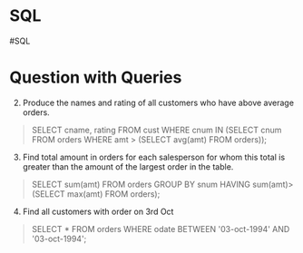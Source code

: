 # SQL
#SQL
# Question with Queries
2. Produce the names and rating of all customers who have above average orders.

>SELECT cname, rating FROM cust WHERE cnum IN (SELECT cnum FROM orders WHERE amt > (SELECT avg(amt) FROM orders));

3. Find total amount in orders for each salesperson for whom this total is greater than the amount of the largest order in the table.

>SELECT sum(amt)
FROM orders
GROUP BY snum
HAVING sum(amt)>
  (SELECT max(amt)
   FROM orders);
4. Find all customers with order on 3rd Oct
> SELECT *
FROM orders
WHERE odate BETWEEN '03-oct-1994' AND '03-oct-1994';

